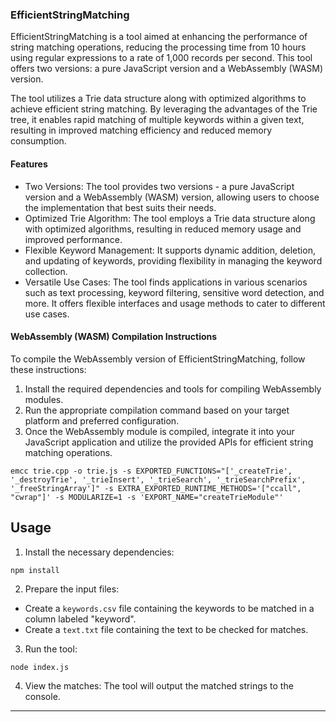 ### EfficientStringMatching

EfficientStringMatching is a tool aimed at enhancing the performance of string matching operations, reducing the processing time from 10 hours using regular expressions to a rate of 1,000 records per second. This tool offers two versions: a pure JavaScript version and a WebAssembly (WASM) version.

The tool utilizes a Trie data structure along with optimized algorithms to achieve efficient string matching. By leveraging the advantages of the Trie tree, it enables rapid matching of multiple keywords within a given text, resulting in improved matching efficiency and reduced memory consumption.

#### Features

- Two Versions: The tool provides two versions - a pure JavaScript version and a WebAssembly (WASM) version, allowing users to choose the implementation that best suits their needs.
- Optimized Trie Algorithm: The tool employs a Trie data structure along with optimized algorithms, resulting in reduced memory usage and improved performance.
- Flexible Keyword Management: It supports dynamic addition, deletion, and updating of keywords, providing flexibility in managing the keyword collection.
- Versatile Use Cases: The tool finds applications in various scenarios such as text processing, keyword filtering, sensitive word detection, and more. It offers flexible interfaces and usage methods to cater to different use cases.

#### WebAssembly (WASM) Compilation Instructions

To compile the WebAssembly version of EfficientStringMatching, follow these instructions:

1. Install the required dependencies and tools for compiling WebAssembly modules.
2. Run the appropriate compilation command based on your target platform and preferred configuration.
3. Once the WebAssembly module is compiled, integrate it into your JavaScript application and utilize the provided APIs for efficient string matching operations.

```
emcc trie.cpp -o trie.js -s EXPORTED_FUNCTIONS="['_createTrie', '_destroyTrie', '_trieInsert', '_trieSearch', '_trieSearchPrefix', '_freeStringArray']" -s EXTRA_EXPORTED_RUNTIME_METHODS='["ccall", "cwrap"]' -s MODULARIZE=1 -s 'EXPORT_NAME="createTrieModule"'
```

## Usage

1. Install the necessary dependencies:
```shell
npm install
```

2. Prepare the input files:
- Create a `keywords.csv` file containing the keywords to be matched in a column labeled "keyword".
- Create a `text.txt` file containing the text to be checked for matches.

3. Run the tool:
```shell
node index.js
```

4. View the matches:
The tool will output the matched strings to the console.

---